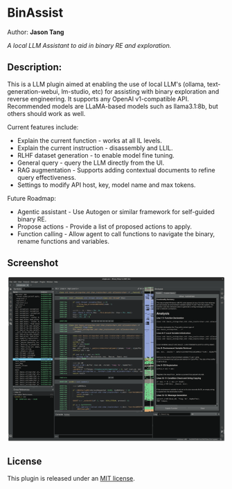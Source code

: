 # BinAssist
Author: **Jason Tang**

_A local LLM Assistant to aid in binary RE and exploration._

## Description:
This is a LLM plugin aimed at enabling the use of local LLM's (ollama, text-generation-webui, lm-studio, etc) for assisting with binary exploration and reverse engineering. It supports any OpenAI v1-compatible API. Recommended models are LLaMA-based models such as llama3.1:8b, but others should work as well.

Current features include:
* Explain the current function - works at all IL levels.
* Explain the current instruction - disassembly and LLIL.
* RLHF dataset generation - to enable model fine tuning.
* General query - query the LLM directly from the UI.
* RAG augmentation - Supports adding contextual documents to refine query effectiveness.
* Settings to modify API host, key, model name and max tokens.

Future Roadmap:
* Agentic assistant - Use Autogen or similar framework for self-guided binary RE.
* Propose actions - Provide a list of proposed actions to apply.
* Function calling - Allow agent to call functions to navigate the binary, rename functions and variables.

## Screenshot
![Screenshot](res/screenshot.png)

## License

This plugin is released under an [MIT license](./LICENSE).

